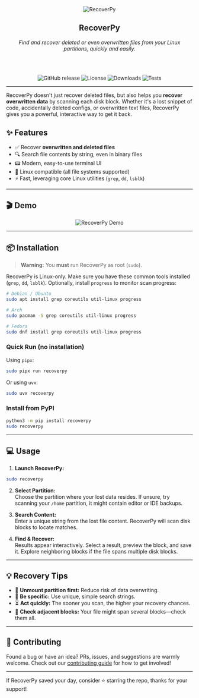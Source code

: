 <div align="center">
  <img src="docs/assets/logo.png" alt="RecoverPy" width="auto">
  <h2>RecoverPy</h2>
  <em>Find and recover deleted or even overwritten files from your Linux partitions, quickly and easily.</em>
  
  <br><br>

  ![GitHub release](https://img.shields.io/github/v/release/pablolec/recoverpy?style=flat-square)
  ![License](https://img.shields.io/github/license/pablolec/recoverpy?style=flat-square)
  ![Downloads](https://static.pepy.tech/personalized-badge/recoverpy?period=total&units=abbreviation&left_color=grey&right_color=red&left_text=downloads)
  ![Tests](https://github.com/PabloLec/recoverpy/actions/workflows/pytest.yml/badge.svg?branch=main)
  
</div>

---

RecoverPy doesn't just recover deleted files, but also helps you **recover overwritten data** by scanning each disk block. Whether it's a lost snippet of code, accidentally deleted configs, or overwritten text files, RecoverPy gives you a powerful, interactive way to get it back.

## ✨ Features

- ✅ Recover **overwritten and deleted files**
- 🔍 Search file contents by string, even in binary files
- 📟 Modern, easy-to-use terminal UI
- 🐧 Linux compatible (all file systems supported)
- ⚡️ Fast, leveraging core Linux utilities (`grep`, `dd`, `lsblk`)

---

## 🎬 Demo

<p align="center">
  <img src="docs/assets/demo.gif" alt="RecoverPy Demo">
</p>

---

## 📦 Installation

> **Warning:** You **must** run RecoverPy as root (`sudo`).

RecoverPy is Linux-only. Make sure you have these common tools installed (`grep`, `dd`, `lsblk`). Optionally, install `progress` to monitor scan progress:

```bash
# Debian / Ubuntu
sudo apt install grep coreutils util-linux progress

# Arch
sudo pacman -S grep coreutils util-linux progress

# Fedora
sudo dnf install grep coreutils util-linux progress
```

### Quick Run (no installation)

Using `pipx`:

```bash
sudo pipx run recoverpy
```

Or using `uvx`:

```bash
sudo uvx recoverpy
```

### Install from PyPI

```bash
python3 -m pip install recoverpy
sudo recoverpy
```

---

## 💻 Usage

1. **Launch RecoverPy:**

```bash
sudo recoverpy
```

2. **Select Partition:**  
   Choose the partition where your lost data resides. If unsure, try scanning your `/home` partition, it might contain editor or IDE backups.

3. **Search Content:**  
   Enter a unique string from the lost file content. RecoverPy will scan disk blocks to locate matches.

4. **Find & Recover:**  
   Results appear interactively. Select a result, preview the block, and save it. Explore neighboring blocks if the file spans multiple disk blocks.

---

## 💡 Recovery Tips

- 🛑 **Unmount partition first:** Reduce risk of data overwriting.
- 🎯 **Be specific:** Use unique, simple search strings.
- ⏳ **Act quickly:** The sooner you scan, the higher your recovery chances.
- 📑 **Check adjacent blocks:** Your file might span several blocks—check them all.

---

## 🤝 Contributing

Found a bug or have an idea? PRs, issues, and suggestions are warmly welcome. Check out our [contributing guide](CONTRIBUTING.md) for how to get involved!

---

If RecoverPy saved your day, consider ⭐️ starring the repo, thanks for your support!

